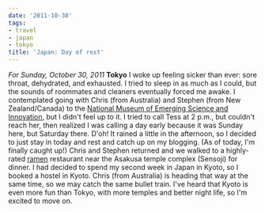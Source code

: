 ```yaml
---
date: '2011-10-30'
tags:
- travel
- japan
- tokyo
title: 'Japan: Day of rest'
---
```


*For Sunday, October 30, 2011* **Tokyo** I woke up feeling sicker than ever: sore throat, dehydrated, and exhausted. I tried to sleep in as much as I could, but the sounds of roommates and cleaners eventually forced me awake. I contemplated going with Chris (from Australia) and Stephen (from New Zealand/Canada) to the [National Museum of Emerging Science and Innovation](http://www.google.com/search?hl=en&client;=safari&rls;=en&q;=National+Museum+of+Emerging+Science+and+Innovation&gs;_sm=e&gs;_upl=30776l32303l0l32686l2l2l0l0l0l0l201l399l0.1.1l2l0&bav;=on.2,or.r_gc.r_pw.,cf.osb&biw;=1366&bih;=690&um;=1&ie;=UTF-8&tbm;=isch&source;=og&sa;=N&tab;=wi), but I didn't feel up to it. I tried to call Tess at 2 p.m., but couldn't reach her, then realized I was calling a day early because it was Sunday here, but Saturday there. D'oh! It rained a little in the afternoon, so I decided to just stay in today and rest and catch up on my blogging. (As of today, I'm finally caught up!) Chris and Stephen returned and we walked to a highly-rated [ramen](http://www.google.com/search?client=safari&rls;=en&q;=ramen&oe;=UTF-8&um;=1&ie;=UTF-8&hl;=en&tbm;=isch&source;=og&sa;=N&tab;=wi&biw;=1366&bih;=690&sei;=%2023WtTu68J-rwmAX2gq3WDg) restaurant near the Asakusa temple complex (Sensoji) for dinner. I had decided to spend my second week in Japan in Kyoto, so I booked a hostel in Kyoto. Chris (from Australia) is heading that way at the same time, so we may catch the same bullet train. I've heard that Kyoto is even more fun than Tokyo, with more temples and better night life, so I'm excited to move on.

